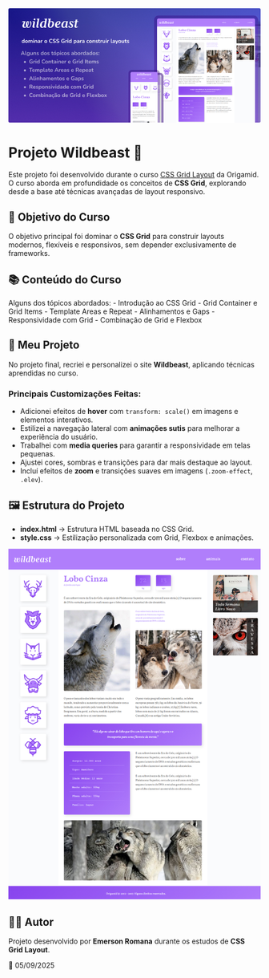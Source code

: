 <img src="./img/cover-wildbest.jpg">

# Projeto Wildbeast 🐺

Este projeto foi desenvolvido durante o curso [CSS Grid
Layout](https://www.origamid.com/curso/css-grid-layout) da Origamid.\
O curso aborda em profundidade os conceitos de **CSS Grid**, explorando
desde a base até técnicas avançadas de layout responsivo.

## 🎯 Objetivo do Curso

O objetivo principal foi dominar o **CSS Grid** para construir layouts
modernos, flexíveis e responsivos, sem depender exclusivamente de
frameworks.

## 📚 Conteúdo do Curso

Alguns dos tópicos abordados: - Introdução ao CSS Grid - Grid Container
e Grid Items - Template Areas e Repeat - Alinhamentos e Gaps -
Responsividade com Grid - Combinação de Grid e Flexbox

## 🚀 Meu Projeto

No projeto final, recriei e personalizei o site **Wildbeast**, aplicando
técnicas aprendidas no curso.

### Principais Customizações Feitas:

- Adicionei efeitos de **hover** com `transform: scale()` em imagens e
  elementos interativos.
- Estilizei a navegação lateral com **animações sutis** para melhorar
  a experiência do usuário.
- Trabalhei com **media queries** para garantir a responsividade em
  telas pequenas.
- Ajustei cores, sombras e transições para dar mais destaque ao
  layout.
- Incluí efeitos de **zoom** e transições suaves em imagens
  (`.zoom-effect`, `.elev`).

## 🖼️ Estrutura do Projeto

- **index.html** → Estrutura HTML baseada no CSS Grid.
- **style.css** → Estilização personalizada com Grid, Flexbox e
  animações.

<img src="./img/page.jpg">

## 👨‍💻 Autor

Projeto desenvolvido por **Emerson Romana** durante os estudos de **CSS
Grid Layout**.

📅 05/09/2025

